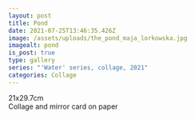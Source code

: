 ```yaml
---
layout: post
title: Pond
date: 2021-07-25T13:46:35.426Z
image: /assets/uploads/the_pond_maja_lorkowska.jpg
imagealt: pond
is_post: true
type: gallery
series: "'Water' series, collage, 2021"
categories: Collage
---
```

21x29.7cm\
Collage and mirror card on paper